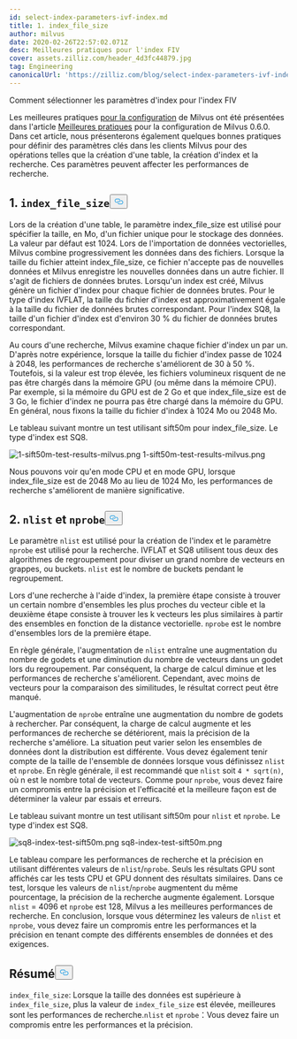 ```yaml
---
id: select-index-parameters-ivf-index.md
title: 1. index_file_size
author: milvus
date: 2020-02-26T22:57:02.071Z
desc: Meilleures pratiques pour l'index FIV
cover: assets.zilliz.com/header_4d3fc44879.jpg
tag: Engineering
canonicalUrl: 'https://zilliz.com/blog/select-index-parameters-ivf-index'
---
```

<custom-h1>Comment sélectionner les paramètres d'index pour l'index FIV</custom-h1><p>Les meilleures pratiques <a href="https://medium.com/@milvusio/best-practices-for-milvus-configuration-f38f1e922418">pour la configuration</a> de Milvus ont été présentées dans l'article <a href="https://medium.com/@milvusio/best-practices-for-milvus-configuration-f38f1e922418">Meilleures pratiques</a> pour la configuration de Milvus 0.6.0. Dans cet article, nous présenterons également quelques bonnes pratiques pour définir des paramètres clés dans les clients Milvus pour des opérations telles que la création d'une table, la création d'index et la recherche. Ces paramètres peuvent affecter les performances de recherche.</p>
<h2 id="1-codeindexfilesizecode" class="common-anchor-header">1. <code translate="no">index_file_size</code><button data-href="#1-codeindexfilesizecode" class="anchor-icon" translate="no">
      <svg translate="no"
        aria-hidden="true"
        focusable="false"
        height="20"
        version="1.1"
        viewBox="0 0 16 16"
        width="16"
      >
        <path
          fill="#0092E4"
          fill-rule="evenodd"
          d="M4 9h1v1H4c-1.5 0-3-1.69-3-3.5S2.55 3 4 3h4c1.45 0 3 1.69 3 3.5 0 1.41-.91 2.72-2 3.25V8.59c.58-.45 1-1.27 1-2.09C10 5.22 8.98 4 8 4H4c-.98 0-2 1.22-2 2.5S3 9 4 9zm9-3h-1v1h1c1 0 2 1.22 2 2.5S13.98 12 13 12H9c-.98 0-2-1.22-2-2.5 0-.83.42-1.64 1-2.09V6.25c-1.09.53-2 1.84-2 3.25C6 11.31 7.55 13 9 13h4c1.45 0 3-1.69 3-3.5S14.5 6 13 6z"
        ></path>
      </svg>
    </button></h2><p>Lors de la création d'une table, le paramètre index_file_size est utilisé pour spécifier la taille, en Mo, d'un fichier unique pour le stockage des données. La valeur par défaut est 1024. Lors de l'importation de données vectorielles, Milvus combine progressivement les données dans des fichiers. Lorsque la taille du fichier atteint index_file_size, ce fichier n'accepte pas de nouvelles données et Milvus enregistre les nouvelles données dans un autre fichier. Il s'agit de fichiers de données brutes. Lorsqu'un index est créé, Milvus génère un fichier d'index pour chaque fichier de données brutes. Pour le type d'index IVFLAT, la taille du fichier d'index est approximativement égale à la taille du fichier de données brutes correspondant. Pour l'index SQ8, la taille d'un fichier d'index est d'environ 30 % du fichier de données brutes correspondant.</p>
<p>Au cours d'une recherche, Milvus examine chaque fichier d'index un par un. D'après notre expérience, lorsque la taille du fichier d'index passe de 1024 à 2048, les performances de recherche s'améliorent de 30 à 50 %. Toutefois, si la valeur est trop élevée, les fichiers volumineux risquent de ne pas être chargés dans la mémoire GPU (ou même dans la mémoire CPU). Par exemple, si la mémoire du GPU est de 2 Go et que index_file_size est de 3 Go, le fichier d'index ne pourra pas être chargé dans la mémoire du GPU. En général, nous fixons la taille du fichier d'index à 1024 Mo ou 2048 Mo.</p>
<p>Le tableau suivant montre un test utilisant sift50m pour index_file_size. Le type d'index est SQ8.</p>
<p>
  
   <span class="img-wrapper"> <img translate="no" src="https://assets.zilliz.com/1_sift50m_test_results_milvus_74f60de4aa.png" alt="1-sift50m-test-results-milvus.png" class="doc-image" id="1-sift50m-test-results-milvus.png" />
   </span> <span class="img-wrapper"> <span>1-sift50m-test-results-milvus.png</span> </span></p>
<p>Nous pouvons voir qu'en mode CPU et en mode GPU, lorsque index_file_size est de 2048 Mo au lieu de 1024 Mo, les performances de recherche s'améliorent de manière significative.</p>
<h2 id="2-codenlistcode-and-codenprobecode" class="common-anchor-header">2. <code translate="no">nlist</code> <strong>et</strong> <code translate="no">nprobe</code><button data-href="#2-codenlistcode-and-codenprobecode" class="anchor-icon" translate="no">
      <svg translate="no"
        aria-hidden="true"
        focusable="false"
        height="20"
        version="1.1"
        viewBox="0 0 16 16"
        width="16"
      >
        <path
          fill="#0092E4"
          fill-rule="evenodd"
          d="M4 9h1v1H4c-1.5 0-3-1.69-3-3.5S2.55 3 4 3h4c1.45 0 3 1.69 3 3.5 0 1.41-.91 2.72-2 3.25V8.59c.58-.45 1-1.27 1-2.09C10 5.22 8.98 4 8 4H4c-.98 0-2 1.22-2 2.5S3 9 4 9zm9-3h-1v1h1c1 0 2 1.22 2 2.5S13.98 12 13 12H9c-.98 0-2-1.22-2-2.5 0-.83.42-1.64 1-2.09V6.25c-1.09.53-2 1.84-2 3.25C6 11.31 7.55 13 9 13h4c1.45 0 3-1.69 3-3.5S14.5 6 13 6z"
        ></path>
      </svg>
    </button></h2><p>Le paramètre <code translate="no">nlist</code> est utilisé pour la création de l'index et le paramètre <code translate="no">nprobe</code> est utilisé pour la recherche. IVFLAT et SQ8 utilisent tous deux des algorithmes de regroupement pour diviser un grand nombre de vecteurs en grappes, ou buckets. <code translate="no">nlist</code> est le nombre de buckets pendant le regroupement.</p>
<p>Lors d'une recherche à l'aide d'index, la première étape consiste à trouver un certain nombre d'ensembles les plus proches du vecteur cible et la deuxième étape consiste à trouver les k vecteurs les plus similaires à partir des ensembles en fonction de la distance vectorielle. <code translate="no">nprobe</code> est le nombre d'ensembles lors de la première étape.</p>
<p>En règle générale, l'augmentation de <code translate="no">nlist</code> entraîne une augmentation du nombre de godets et une diminution du nombre de vecteurs dans un godet lors du regroupement. Par conséquent, la charge de calcul diminue et les performances de recherche s'améliorent. Cependant, avec moins de vecteurs pour la comparaison des similitudes, le résultat correct peut être manqué.</p>
<p>L'augmentation de <code translate="no">nprobe</code> entraîne une augmentation du nombre de godets à rechercher. Par conséquent, la charge de calcul augmente et les performances de recherche se détériorent, mais la précision de la recherche s'améliore. La situation peut varier selon les ensembles de données dont la distribution est différente. Vous devez également tenir compte de la taille de l'ensemble de données lorsque vous définissez <code translate="no">nlist</code> et <code translate="no">nprobe</code>. En règle générale, il est recommandé que <code translate="no">nlist</code> soit <code translate="no">4 * sqrt(n)</code>, où n est le nombre total de vecteurs. Comme pour <code translate="no">nprobe</code>, vous devez faire un compromis entre la précision et l'efficacité et la meilleure façon est de déterminer la valeur par essais et erreurs.</p>
<p>Le tableau suivant montre un test utilisant sift50m pour <code translate="no">nlist</code> et <code translate="no">nprobe</code>. Le type d'index est SQ8.</p>
<p>
  
   <span class="img-wrapper"> <img translate="no" src="https://assets.zilliz.com/sq8_index_test_sift50m_b5daa9f7b5.png" alt="sq8-index-test-sift50m.png" class="doc-image" id="sq8-index-test-sift50m.png" />
   </span> <span class="img-wrapper"> <span>sq8-index-test-sift50m.png</span> </span></p>
<p>Le tableau compare les performances de recherche et la précision en utilisant différentes valeurs de <code translate="no">nlist</code>/<code translate="no">nprobe</code>. Seuls les résultats GPU sont affichés car les tests CPU et GPU donnent des résultats similaires. Dans ce test, lorsque les valeurs de <code translate="no">nlist</code>/<code translate="no">nprobe</code> augmentent du même pourcentage, la précision de la recherche augmente également. Lorsque <code translate="no">nlist</code> = 4096 et <code translate="no">nprobe</code> est 128, Milvus a les meilleures performances de recherche. En conclusion, lorsque vous déterminez les valeurs de <code translate="no">nlist</code> et <code translate="no">nprobe</code>, vous devez faire un compromis entre les performances et la précision en tenant compte des différents ensembles de données et des exigences.</p>
<h2 id="Summary" class="common-anchor-header">Résumé<button data-href="#Summary" class="anchor-icon" translate="no">
      <svg translate="no"
        aria-hidden="true"
        focusable="false"
        height="20"
        version="1.1"
        viewBox="0 0 16 16"
        width="16"
      >
        <path
          fill="#0092E4"
          fill-rule="evenodd"
          d="M4 9h1v1H4c-1.5 0-3-1.69-3-3.5S2.55 3 4 3h4c1.45 0 3 1.69 3 3.5 0 1.41-.91 2.72-2 3.25V8.59c.58-.45 1-1.27 1-2.09C10 5.22 8.98 4 8 4H4c-.98 0-2 1.22-2 2.5S3 9 4 9zm9-3h-1v1h1c1 0 2 1.22 2 2.5S13.98 12 13 12H9c-.98 0-2-1.22-2-2.5 0-.83.42-1.64 1-2.09V6.25c-1.09.53-2 1.84-2 3.25C6 11.31 7.55 13 9 13h4c1.45 0 3-1.69 3-3.5S14.5 6 13 6z"
        ></path>
      </svg>
    </button></h2><p><code translate="no">index_file_size</code>: Lorsque la taille des données est supérieure à <code translate="no">index_file_size</code>, plus la valeur de <code translate="no">index_file_size</code> est élevée, meilleures sont les performances de recherche.<code translate="no">nlist</code> et <code translate="no">nprobe</code>：Vous devez faire un compromis entre les performances et la précision.</p>
